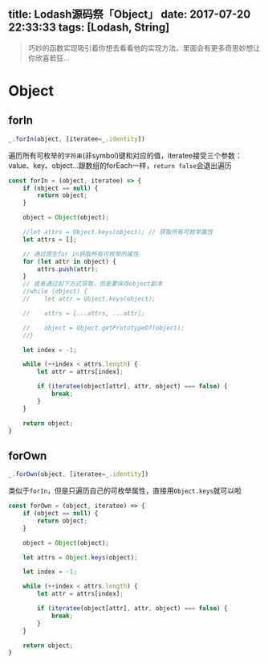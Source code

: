 title: Lodash源码祭「Object」
date: 2017-07-20 22:33:33
tags: [Lodash, String]
---
> 巧妙的函数实现吸引着你想去看看他的实现方法，里面会有更多奇思妙想让你欣喜若狂...

# Object

## forIn
```javascript
_.forIn(object, [iteratee=_.identity])
```
遍历所有可枚举的`字符串`(非symbol)键和对应的值，iteratee接受三个参数：value、key、object...跟数组的forEach一样，`return false`会退出遍历
```javascript
const forIn = (object, iteratee) => {
    if (object == null) {
        return object;
    }

    object = Object(object);

    //let attrs = Object.keys(object); // 获取所有可枚举属性
    let attrs = [];

    // 通过原生for in获取所有可枚举的属性
	for (let attr in object) {
		attrs.push(attr);
	}
    // 或者通过如下方式获取，但是要保存object副本
    //while (object) {
    //    let attr = Object.keys(object);

    //    attrs = [...attrs, ...attr];

    //    object = Object.getPrototypeOf(object);
    //}

    let index = -1;

    while (++index < attrs.length) {
        let attr = attrs[index];

        if (iteratee(object[attr], attr, object) === false) {
            break;
        }
    }

    return object;
}
```

## forOwn
```javascript
_.forOwn(object, [iteratee=_.identity])
```
类似于`forIn`，但是只遍历自己的可枚举属性，直接用`Object.keys`就可以啦
```javascript
const forOwn = (object, iteratee) => {
    if (object == null) {
        return object;
    }

    object = Object(object);

    let attrs = Object.keys(object);

    let index = -1;

    while (++index < attrs.length) {
        let attr = attrs[index];

        if (iteratee(object[attr], attr, object) === false) {
            break;
        }
    }

    return object;
}
```